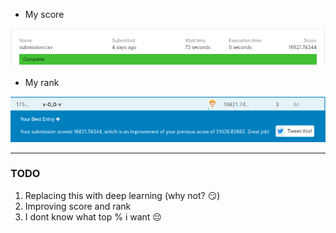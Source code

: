 * My score

![](https://github.com/1CH1GO/Kaggle/blob/master/Housing_Prices/images/Screenshot%20from%202020-06-25%2013-54-26.png?raw=true)

* My rank

![](https://github.com/1CH1GO/Kaggle/blob/master/Housing_Prices/images/Screenshot%20from%202020-06-25%2013-54-48.png?raw=true)

---

### TODO
1. Replacing this with deep learning (why not? :smirk:)
2. Improving score and rank
3. I dont know what top % i want :pensive:

